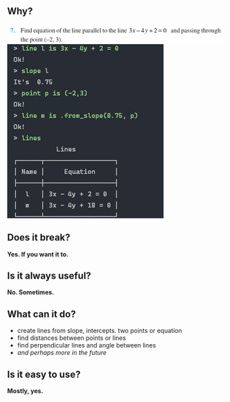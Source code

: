 ## Why?
![img.png](img.png)
![img_1.png](img_1.png)

## Does it break?
**Yes. If you want it to.**

## Is it always useful?
**No. Sometimes.**

## What can it do?
- create lines from slope, intercepts. two points or equation
- find distances between points or lines
- find perpendicular lines and angle between lines
- *and perhaps more in the future*

## Is it easy to use?
**Mostly, yes.**